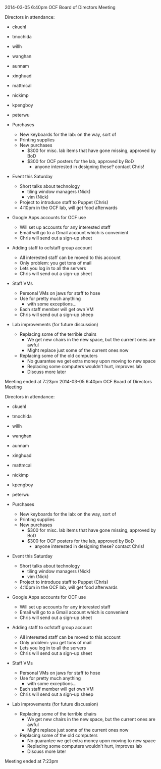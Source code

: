 2014-03-05 6:40pm
OCF Board of Directors Meeting

Directors in attendance:
- ckuehl
- tmochida
- willh
- wanghan
- aunnam
- xinghuad
- mattmcal
- nickimp
- kpengboy
- peterwu

- Purchases
  - New keyboards for the lab: on the way, sort of
  - Printing supplies
  - New purchases
    - $300 for misc. lab items that have gone missing, approved by BoD
    - $300 for OCF posters for the lab, approved by BoD
      - anyone interested in designing these? contact Chris!
- Event this Saturday
  - Short talks about technology
    - tiling window managers (Nick)
    - vim (Nick)
  - Project to introduce staff to Puppet (Chris)
  - 4:10pm in the OCF lab, will get food afterwards
- Google Apps accounts for OCF use
  - Will set up accounts for any interested staff
  - Email will go to a Gmail account which is convenient
  - Chris will send out a sign-up sheet
- Adding staff to ocfstaff group account
  - All interested staff can be moved to this account
  - Only problem: you get tons of mail
  - Lets you log in to all the servers
  - Chris will send out a sign-up sheet
- Staff VMs
  - Personal VMs on jaws for staff to hose
  - Use for pretty much anything
    - with some exceptions...
  - Each staff member will get own VM
  - Chris will send out a sign-up sheep
- Lab improvements (for future discussion)
  - Replacing some of the terrible chairs
    - We get new chairs in the new space, but the current ones are awful
    - Might replace just some of the current ones now
  - Replacing some of the old computers
    - No guarantee we get extra money upon moving to new space
    - Replacing some computers wouldn't hurt, improves lab
    - Discuss more later

Meeting ended at 7:23pm
2014-03-05 6:40pm
OCF Board of Directors Meeting

Directors in attendance:
- ckuehl
- tmochida
- willh
- wanghan
- aunnam
- xinghuad
- mattmcal
- nickimp
- kpengboy
- peterwu

- Purchases
  - New keyboards for the lab: on the way, sort of
  - Printing supplies
  - New purchases
    - $300 for misc. lab items that have gone missing, approved by BoD
    - $300 for OCF posters for the lab, approved by BoD
      - anyone interested in designing these? contact Chris!
- Event this Saturday
  - Short talks about technology
    - tiling window managers (Nick)
    - vim (Nick)
  - Project to introduce staff to Puppet (Chris)
  - 4:10pm in the OCF lab, will get food afterwards
- Google Apps accounts for OCF use
  - Will set up accounts for any interested staff
  - Email will go to a Gmail account which is convenient
  - Chris will send out a sign-up sheet
- Adding staff to ocfstaff group account
  - All interested staff can be moved to this account
  - Only problem: you get tons of mail
  - Lets you log in to all the servers
  - Chris will send out a sign-up sheet
- Staff VMs
  - Personal VMs on jaws for staff to hose
  - Use for pretty much anything
    - with some exceptions...
  - Each staff member will get own VM
  - Chris will send out a sign-up sheep
- Lab improvements (for future discussion)
  - Replacing some of the terrible chairs
    - We get new chairs in the new space, but the current ones are awful
    - Might replace just some of the current ones now
  - Replacing some of the old computers
    - No guarantee we get extra money upon moving to new space
    - Replacing some computers wouldn't hurt, improves lab
    - Discuss more later

Meeting ended at 7:23pm
